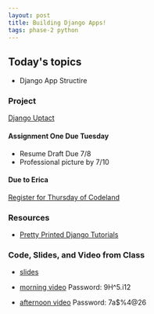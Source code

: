 ```yaml
---
layout: post
title: Building Django Apps!
tags: phase-2 python
---
```


## Today's topics

- Django App Structire

### Project

[Django Uptact](https://classroom.github.com/a/jLpDPKpL)

#### Assignment One Due Tuesday 

- Resume Draft Due 7/8
- Professional picture by 7/10
#### Due to Erica

[Register for Thursday of Codeland](https://codelandconf.com/#tickets)

### Resources

* [Pretty Printed Django Tutorials](https://www.youtube.com/watch?v=QVX-etwgvJ8&list=PLXmMXHVSvS-DQfOsQdXkzEZyD0Vei7PKf)

### Code, Slides, and Video from Class

* [slides](slide-decks/IntroDjango.pdf)

* [morning video](https://us02web.zoom.us/rec/share/1NBeJr7o1j5OHbfQ9U7mXIQkLMO5aaa8gCRM-vsFz00uSjwQ39LiwNjYJhtPMM2Q) Password: 9H^5.i12
* [afternoon video](https://us02web.zoom.us/rec/share/4MoyNbrd0k5OZbfjuHrRdu04HcP9eaa81XIY_fZczktpX58EuwGT1y_MUMmveIJt) Password: 7a$%4@26